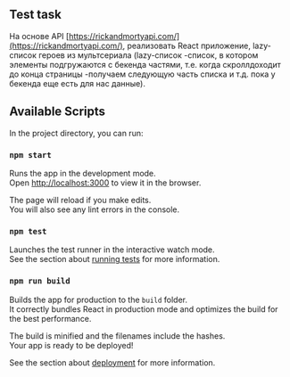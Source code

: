## Test task
На основе API [https://rickandmortyapi.com/](https://rickandmortyapi.com/), реализовать React 
приложение, lazy-список героев из мультсериала (lazy-список -список, в котором элементы 
подгружаются с бекенда частями, т.е. когда скроллдоходит до конца страницы -получаем 
следующую часть списка и т.д. пока у бекенда еще есть для нас данные).

## Available Scripts

In the project directory, you can run:

### `npm start`

Runs the app in the development mode.<br />
Open [http://localhost:3000](http://localhost:3000) to view it in the browser.

The page will reload if you make edits.<br />
You will also see any lint errors in the console.

### `npm test`

Launches the test runner in the interactive watch mode.<br />
See the section about [running tests](https://facebook.github.io/create-react-app/docs/running-tests) for more information.

### `npm run build`

Builds the app for production to the `build` folder.<br />
It correctly bundles React in production mode and optimizes the build for the best performance.

The build is minified and the filenames include the hashes.<br />
Your app is ready to be deployed!

See the section about [deployment](https://facebook.github.io/create-react-app/docs/deployment) for more information.
